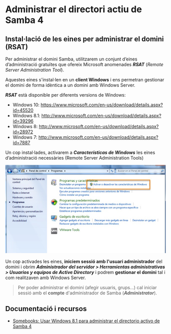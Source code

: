 # Administrar el directori actiu de Samba 4

## Instal·lació de les eines per administrar el domini (RSAT)

Per administrar el domini Samba, utilitzarem un conjunt d’eines d’administració gratuïtes que ofereix Microsoft anomenades **_RSAT_** (_Remote Server Administration Tool_).

Aquestes eines s'instal·len en un **client Windows** i ens permetran gestionar el domini de forma idèntica a un domini amb Windows Server.

**_RSAT_** està disponible per diferents versions de Windows:

* Windows 10: https://www.microsoft.com/en-us/download/details.aspx?id=45520
* Windows 8.1: http://www.microsoft.com/en-us/download/details.aspx?id=39296
* Windows 8: http://www.microsoft.com/en-us/download/details.aspx?id=28972
* Windows 7: http://www.microsoft.com/en-us/download/details.aspx?id=7887

Un cop instal·lades, activarem a **_Características de Windows_** les eines d’administració necessàries (Remote Server Administration Tools)

![](/assets/RSAT1.jpg)

Un cop activades les eines, **iniciem sessió amb l'usuari administrador** del domini i obrim **_Administrador del servidor > Herramientas administrativas > Usuarios y equipos de Active Directory_** i podrem **gestionar el domini** tal i com realitzaven amb Windows Server.

> Per poder administrar el domini (afegir usuaris, grups...) cal iniciar sessió amb el **compte** d'administrador de Samba (**_Administrator_**).

## Documentació i recursos

* [Somebooks: Usar Windows 8.1 para administrar el directorio activo de Samba 4](http://somebooks.es/capitulo-12-integracion-de-redes-mixtas-con-windows-y-linux/8/)

